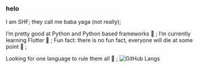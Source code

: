 ### helo 
I am SHF;
they call me baba yaga (not really);

I’m pretty good at Python and Python based frameworks 🐍 ;
I’m currently learning Flutter 🍃 ;
Fun fact: there is no fun fact, everyone will die at some point 👹 ;

Looking for one language to rule them all 👑 ;
![GitHub Langs](https://github-readme-stats.vercel.app/api/top-langs/?username=your_github_username&layout=compact&theme=theme)
